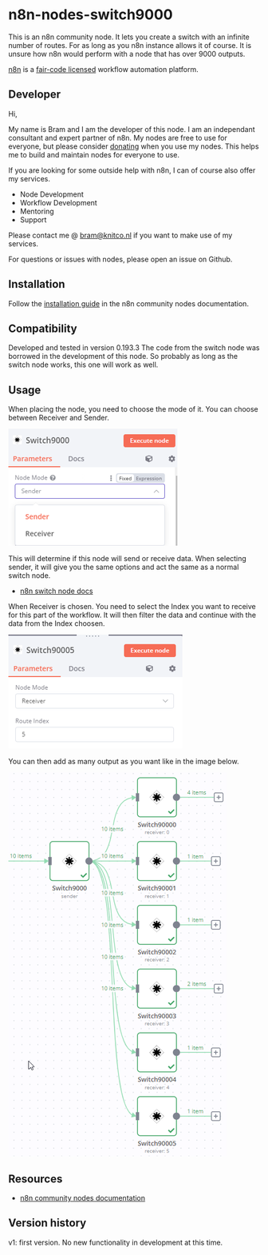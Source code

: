 # n8n-nodes-switch9000

This is an n8n community node. It lets you create a switch with an infinite number of routes. 
For as long as you n8n instance allows it of course. 
It is unsure how n8n would perform with a node that has over 9000 outputs.

[n8n](https://n8n.io/) is a [fair-code licensed](https://docs.n8n.io/reference/license/) workflow automation platform.

## Developer

Hi, 

My name is Bram and I am the developer of this node.
I am an independant consultant and expert partner of n8n.
My nodes are free to use for everyone, but please consider [donating](https://donate.stripe.com/3cs5oe7xM6L77Yc5ko) when you use my nodes.
This helps me to build and maintain nodes for everyone to use.

If you are looking for some outside help with n8n, I can of course also offer my services.
* Node Development
* Workflow Development
* Mentoring
* Support

Please contact me @ bram@knitco.nl if you want to make use of my services.

For questions or issues with nodes, please open an issue on Github.

## Installation

Follow the [installation guide](https://docs.n8n.io/integrations/community-nodes/installation/) in the n8n community nodes documentation.

## Compatibility

Developed and tested in version 0.193.3
The code from the switch node was borrowed in the development of this node. So probably as long as the switch node works, this one will work as well.

## Usage

When placing the node, you need to choose the mode of it. You can choose between Receiver and Sender.

![Mode](https://github.com/bramkn/n8n-nodes-switch9000/blob/master/images/mode.png)

This will determine if this node will send or receive data.
When selecting sender, it will give you the same options and act the same as a normal switch node.
* [n8n switch node docs](https://docs.n8n.io/integrations/builtin/core-nodes/n8n-nodes-base.switch/)

When Receiver is chosen. You need to select the Index you want to receive for this part of the workflow. It will then filter the data and continue with the data from the Index choosen.

![Receiver](https://github.com/bramkn/n8n-nodes-switch9000/blob/master/images/receiver.png)

You can then add as many output as you want like in the image below.

![Switch9000](https://github.com/bramkn/n8n-nodes-switch9000/blob/master/images/switch9000.png)

## Resources

* [n8n community nodes documentation](https://docs.n8n.io/integrations/community-nodes/)

## Version history

v1: first version.
No new functionality in development at this time.



